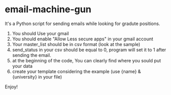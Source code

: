 # email-machine-gun
It's a Python script for sending emails while looking for gradute positions.

1. You should Use your gmail
2. You should enable "Allow Less secure apps" in your gmail account
3. Your master_list should be in csv format (look at the sample)
4. send_status in your csv should be equal to 0, program will set it to 1 after sending the email.
6. at the beginning of the code, You can clearly find where you sould put your data
7. create your template considering the example (use {name} & {university} in your file)

Enjoy!
